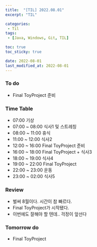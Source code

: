 ```yaml
---
title:  "[TIL] 2022.08.01"
excerpt: "TIL"

categories:
 - Til
tags:
 - [Java, Windows, Git, TIL]

toc: true
toc_sticky: true

date: 2022-08-01
last_modified_at: 2022-08-01
---
```



### To do
- Final ToyProject 준비


### Time Table
- 07:00 기상
- 07:00 ~ 08:00 식사1 및 스트레칭
- 08:00 ~ 11:00 휴식
- 11:00 ~ 12:00 식사2 
- 12:00 ~ 16:00 Final ToyProject 준비
- 16:00 ~ 18:00 Final ToyProject + 식사3
- 18:00 ~ 19:00 식사4
- 19:00 ~ 22:00 Final ToyProject
- 22:00 ~ 23:00 운동
- 23:00 ~ 02:00 식사5


### Review
- 벌써 8월이다. 시간이 참 빠르다.
- Final ToyProject가 시작됐다. 
- 이번에도 잘해야 할 텐데.. 걱정이 앞선다 

### Tomorrow do
- Final ToyProject